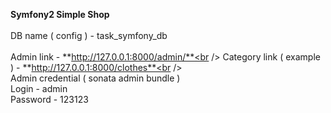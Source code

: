 **Symfony2 Simple Shop** <br />
<br />
DB name ( config ) - task_symfony_db <br />
<br />
Admin link                - **http://127.0.0.1:8000/admin/**<br />
Category link ( example ) - **http://127.0.0.1:8000/clothes**<br />
<br />
Admin credential ( sonata admin bundle )<br />
Login       - admin<br />
Password    - 123123<br />
